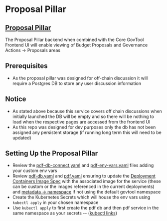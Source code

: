 # Proposal Pillar

## [Proposal Pillar](https://github.com/IntersectMBO/govtool-proposal-pillar)

The Proposal Pillar backend when combined with the Core GovTool Frontend UI will enable viewing of Budget Proposals and Governance Actions -> Proposals areas

## Prerequisites

* As the proposal pillar was designed for off-chain discussion it will require a Postgres DB to store any user discussion information

## Notice

* As stated above because this service covers off chain discussions when initially launched the DB will be empty and so there will be nothing to load when the respective pages are accessed from the frontend UI
* As this repo was designed for dev purposes only the db has not been assigned any persistent storage (if running long term this will need to be updated)

## Setting Up the Proposal Pillar

* Review the [pdf-db-connect.yaml](https://github.com/aaboyle878/govtool-k8-manifest/blob/6f297e580250882dcefcfbef4f4abcbf56a6ead4/govtool/mainnet/pdf/pdf-db-connect.yaml) and [pdf-env-vars.yaml](https://github.com/aaboyle878/govtool-k8-manifest/blob/6f297e580250882dcefcfbef4f4abcbf56a6ead4/govtool/mainnet/pdf/pdf-env-vars.yaml) files adding your custom env vars
* Review [pdf-db.yaml](https://github.com/aaboyle878/govtool-k8-manifest/blob/6f297e580250882dcefcfbef4f4abcbf56a6ead4/govtool/mainnet/pdf/pdf-db.yaml) and [pdf.yaml](https://github.com/aaboyle878/govtool-k8-manifest/blob/6f297e580250882dcefcfbef4f4abcbf56a6ead4/govtool/mainnet/pdf/pdf.yaml) ensuring to update the [Deployment Containers Image Spec](https://github.com/aaboyle878/govtool-k8-manifest/blob/6f297e580250882dcefcfbef4f4abcbf56a6ead4/govtool/mainnet/pdf/pdf.yaml#L34) with the associated image for the service (these can be custom or the images referenced in the current deployments) and [metadata -> namespace](https://github.com/aaboyle878/govtool-k8-manifest/blob/6f297e580250882dcefcfbef4f4abcbf56a6ead4/govtool/mainnet/pdf/pdf.yaml#L5) if not using the default govtool namespace
* Create the Kubernetes Secrets which will house the env vars using `kubectl apply` in your chosen namespace
* Use `kubectl apply` to first create the pdf db and then pdf service in the same namespace as your secrets -- ([kubectl links](https://app.gitbook.com/o/Prbm1mtkwSsGWSvG1Bfd/s/qBJxNzoywC55SZXT5Tv2/~/changes/107/cardano-govtool/run-govtool-locally/quick-links))
